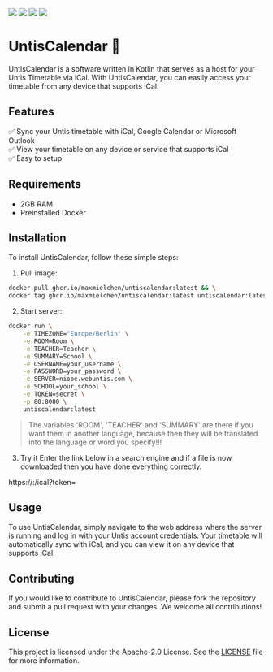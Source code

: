 ![](https://img.shields.io/github/license/maxmielchen/UntisCalendar?style=flat-square)
![](https://img.shields.io/github/repo-size/maxmielchen/UntisCalendar?style=flat-square)
![](https://img.shields.io/github/actions/workflow/status/maxmielchen/UntisCalendar/docker-image.yml?style=flat-square)
![](https://img.shields.io/github/actions/workflow/status/maxmielchen/UntisCalendar/docker-publish.yml?label=publish&style=flat-square)

# UntisCalendar 📆

UntisCalendar is a software written in Kotlin that serves as a host for your Untis Timetable via iCal. With UntisCalendar, you can easily access your timetable from any device that supports iCal. 

## Features

✅ Sync your Untis timetable with iCal, Google Calendar or Microsoft Outlook\
✅ View your timetable on any device or service that supports iCal\
✅ Easy to setup

## Requirements

- 2GB RAM 
- Preinstalled Docker

## Installation

To install UntisCalendar, follow these simple steps:

1. Pull image:
```bash
docker pull ghcr.io/maxmielchen/untiscalendar:latest && \
docker tag ghcr.io/maxmielchen/untiscalendar:latest untiscalendar:latest
```

2. Start server:
```Bash
docker run \
    -e TIMEZONE="Europe/Berlin" \
    -e ROOM=Room \
    -e TEACHER=Teacher \
    -e SUMMARY=School \
    -e USERNAME=your_username \
    -e PASSWORD=your_password \
    -e SERVER=niobe.webuntis.com \
    -e SCHOOL=your_school \
    -e TOKEN=secret \
    -p 80:8080 \
    untiscalendar:latest
```
> The variables 'ROOM', 'TEACHER' and 'SUMMARY' are there if you want them in another language, because then they will be translated into the language or word you specify!!!

3. Try it
Enter the link below in a search engine and if a file is now downloaded then you have done everything correctly.

https://<host>:<port>/ical?token=<secret>

## Usage

To use UntisCalendar, simply navigate to the web address where the server is running and log in with your Untis account credentials. Your timetable will automatically sync with iCal, and you can view it on any device that supports iCal.

## Contributing

If you would like to contribute to UntisCalendar, please fork the repository and submit a pull request with your changes. We welcome all contributions!

## License

This project is licensed under the Apache-2.0 License. See the [LICENSE](LICENSE) file for more information.


